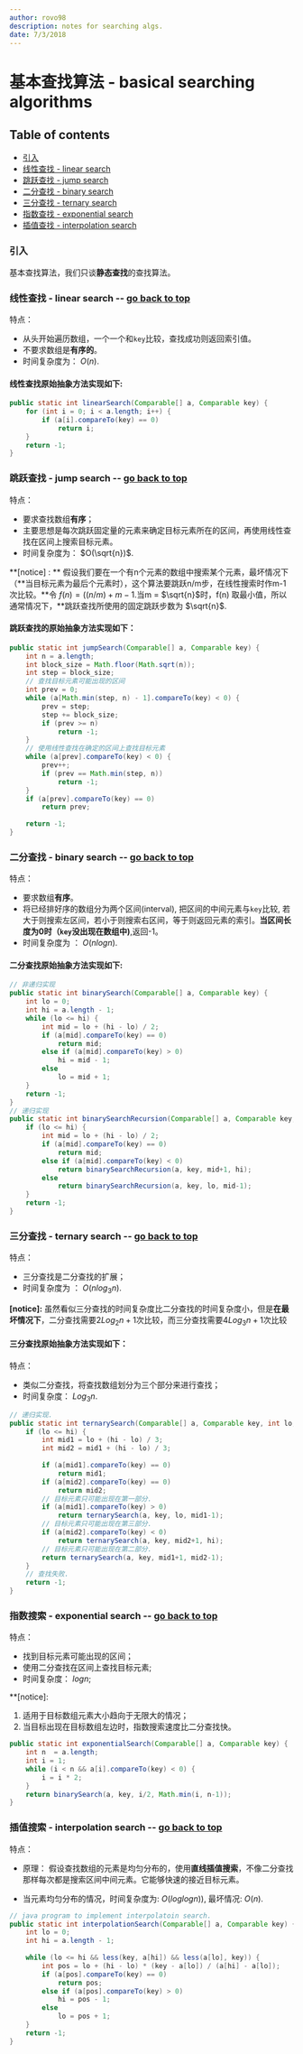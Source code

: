 ```yaml
---
author: rovo98
description: notes for searching algs.
date: 7/3/2018
---
```


# 基本查找算法 - basical searching algorithms

## Table of contents

- [引入](https://github.com/rovo98/ds-and-algs/blob/master/notes/searching/basical-searching-algorithms.md#引入)
- [线性查找 - linear search](https://github.com/rovo98/ds-and-algs/blob/master/notes/searching/basical-searching-algorithms.md#线性查找---linear-search----go-back-to-top)
- [跳跃查找 - jump search](https://github.com/rovo98/ds-and-algs/blob/master/notes/searching/basical-searching-algorithms.md#跳跃查找---jump-search----go-back-to-top)
- [二分查找 - binary search](https://github.com/rovo98/ds-and-algs/blob/master/notes/searching/basical-searching-algorithms.md#二分查找---binary-search----go-back-to-top)
- [三分查找 - ternary search](https://github.com/rovo98/ds-and-algs/blob/master/notes/searching/basical-searching-algorithms.md#三分查找---ternary-search----go-back-to-top)
- [指数查找 - exponential search](https://github.com/rovo98/ds-and-algs/blob/master/notes/searching/basical-searching-algorithms.md#指数搜索---exponential-search----go-back-to-top)
- [插值查找 - interpolation search](https://github.com/rovo98/ds-and-algs/blob/master/notes/searching/basical-searching-algorithms.md#插值搜索---interpolation-search----go-back-to-top)


### 引入

基本查找算法，我们只谈**静态查找**的查找算法。

### 线性查找 - linear search -- [go back to top](https://github.com/rovo98/ds-and-algs/blob/master/notes/searching/basical-searching-algorithms.md#基本查找算法---basical-searching-algorithms)

特点： 

- 从头开始遍历数组，一个一个和```key```比较，查找成功则返回索引值。
- 不要求数组是**有序的**。
- 时间复杂度为： $O(n)$.

#### 线性查找原始抽象方法实现如下:

```java
public static int linearSearch(Comparable[] a, Comparable key) {
	for (int i = 0; i < a.length; i++) {
    	if (a[i].compareTo(key) == 0)
        	return i;
    }
    return -1;
}
```

### 跳跃查找 - jump search -- [go back to top](https://github.com/rovo98/ds-and-algs/blob/master/notes/searching/basical-searching-algorithms.md#基本查找算法---basical-searching-algorithms)

特点：

- 要求查找数组**有序**；
- 主要思想是每次跳跃固定量的元素来确定目标元素所在的区间，再使用线性查找在区间上搜索目标元素。
- 时间复杂度为： $O(\sqrt{n})$.

**[notice] : ** 假设我们要在一个有n个元素的数组中搜索某个元素，最坏情况下（**当目标元素为最后个元素时），这个算法要跳跃n/m步，在线性搜索时作m-1次比较。**令 $f(n) = ((n/m) + m-1$.当m = $\sqrt{n}$时，f(n) 取最小值，所以通常情况下，**跳跃查找所使用的固定跳跃步数为 $\sqrt{n}$. 

#### 跳跃查找的原始抽象方法实现如下：

```java
public static int jumpSearch(Comparable[] a, Comparable key) {
	int n = a.length;
    int block_size = Math.floor(Math.sqrt(n));
	int step = block_size;
    // 查找目标元素可能出现的区间
    int prev = 0;
    while (a[Math.min(step, n) - 1].compareTo(key) < 0) {
    	prev = step;
        step += block_size;
        if (prev >= n)
        	return -1;
    }
    // 使用线性查找在确定的区间上查找目标元素
    while (a[prev].compareTo(key) < 0) {
    	prev++;
        if (prev == Math.min(step, n))
        	return -1;
    }
    if (a[prev].compareTo(key) == 0)
    	return prev;
    
    return -1;
}
```

### 二分查找 - binary search -- [go back to top](https://github.com/rovo98/ds-and-algs/blob/master/notes/searching/basical-searching-algorithms.md#基本查找算法---basical-searching-algorithms)

特点：

- 要求数组**有序**。
- 将已经排好序的数组分为两个区间(interval), 把区间的中间元素与```key```比较, 若大于则搜索左区间，若小于则搜索右区间，等于则返回元素的索引。**当区间长度为0时（```key```没出现在数组中)**,返回-1。
- 时间复杂度为 ： $O(nlogn)$.

#### 二分查找原始抽象方法实现如下:

```java
// 非递归实现
public static int binarySearch(Comparable[] a, Comparable key) {
	int lo = 0;
    int hi = a.length - 1;
    while (lo <= hi) {
    	int mid = lo + (hi - lo) / 2;
        if (a[mid].compareTo(key) == 0)
        	return mid;
        else if (a[mid].compareTo(key) > 0)
        	hi = mid - 1;
        else
        	lo = mid + 1;
    }
    return -1;
}
// 递归实现
public static int binarySearchRecursion(Comparable[] a, Comparable key, int lo, int hi) {
	if (lo <= hi) {
    	int mid = lo + (hi - lo) / 2;
        if (a[mid].compareTo(key) == 0)
        	return mid;
        else if (a[mid].compareTo(key) < 0)
        	return binarySearchRecursion(a, key, mid+1, hi);
        else
        	return binarySearchRecursion(a, key, lo, mid-1);
    }
    return -1;
}
```

### 三分查找 - ternary search -- [go back to top](https://github.com/rovo98/ds-and-algs/blob/master/notes/searching/basical-searching-algorithms.md#基本查找算法---basical-searching-algorithms)

特点：

- 三分查找是二分查找的扩展；
- 时间复杂度为 ： $O(nlog_3n)$.

**[notice]:** 虽然看似三分查找的时间复杂度比二分查找的时间复杂度小，但是**在最坏情况下**，二分查找需要$2Log_2n + 1$次比较，而三分查找需要$4Log_3n + 1$次比较


#### 三分查找原始抽象方法实现如下：

特点：

- 类似二分查找，将查找数组划分为三个部分来进行查找；
- 时间复杂度： $Log_3n$.

```java
// 递归实现.
public static int ternarySearch(Comparable[] a, Comparable key, int lo, int hi) {
	if (lo <= hi) {
    	int mid1 = lo + (hi - lo) / 3;
        int mid2 = mid1 + (hi - lo) / 3;
        
        if (a[mid1].compareTo(key) == 0)
        	return mid1;
        if (a[mid2].compareTo(key) == 0)
			return mid2;
        // 目标元素只可能出现在第一部分.
        if (a[mid1].compareTo(key) > 0)
			return ternarySearch(a, key, lo, mid1-1);
        // 目标元素只可能出现在第三部分.
        if (a[mid2].compareTo(key) < 0)
        	return ternarySearch(a, key, mid2+1, hi);
        // 目标元素只可能出现在第二部分.
        return ternarySearch(a, key, mid1+1, mid2-1);
    }
    // 查找失败.
    return -1;
}
```

### 指数搜索 - exponential search -- [go back to top](https://github.com/rovo98/ds-and-algs/blob/master/notes/searching/basical-searching-algorithms.md#基本查找算法---basical-searching-algorithms)

特点：

- 找到目标元素可能出现的区间；
- 使用二分查找在区间上查找目标元素;
- 时间复杂度： $logn$;

**[notice]:

1. 适用于目标数组元素大小趋向于无限大的情况；
2. 当目标出现在目标数组左边时，指数搜索速度比二分查找快。


```java
public static int exponentialSearch(Comparable[] a, Comparable key) {
	int n  = a.length;
    int i = 1;
    while (i < n && a[i].compareTo(key) < 0) {
 		i = i * 2;   	
    }
    return binarySearch(a, key, i/2, Math.min(i, n-1));
}
```

### 插值搜索 - interpolation search -- [go back to top](https://github.com/rovo98/ds-and-algs/blob/master/notes/searching/basical-searching-algorithms.md#基本查找算法---basical-searching-algorithms)

特点：

- 原理： 假设查找数组的元素是均匀分布的，使用**直线插值搜索**，不像二分查找那样每次都是搜索区间中间元素。它能够快速的接近目标元素。

- 当元素均匀分布的情况，时间复杂度为: $O(log log n))$, 最坏情况: $O(n)$.

```java
// java program to implement interpolatoin search.
public static int interpolationSearch(Comparable[] a, Comparable key) {
	int lo = 0;
    int hi = a.length - 1;
    
    while (lo <= hi && less(key, a[hi]) && less(a[lo], key)) {
    	int pos = lo + (hi - lo) * (key - a[lo]) / (a[hi] - a[lo]);
        if (a[pos].compareTo(key) == 0)
        	return pos;
        else if (a[pos].compareTo(key) > 0)
        	hi = pos - 1;
        else 
            lo = pos + 1;
    }
    return -1;
}
```
